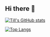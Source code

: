 ## Hi there 👋

[![Till's GitHub stats](https://github-readme-stats.vercel.app/api?username=tbung&show_icons=true&theme=radical)](https://github.com/DimitrisDimitropoulos)

[![Top Langs](https://github-readme-stats.vercel.app/api/top-langs/?username=tbung&hide=jupyter%20notebook&theme=radical&layout=compact)](https://github.com/DimitrisDimitropoulos)


<!--
**DimitrisDimitropoulos/DimitrisDimitropoulos** is a ✨ _special_ ✨ repository because its `README.md` (this file) appears on your GitHub profile.

Here are some ideas to get you started:

- 🔭 I’m currently working on ...
- 🌱 I’m currently learning ...
- 👯 I’m looking to collaborate on ...
- 🤔 I’m looking for help with ...
- 💬 Ask me about ...
- 📫 How to reach me: ...
- 😄 Pronouns: ...
- ⚡ Fun fact: ...
-->
